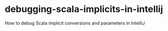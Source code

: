debugging-scala-implicits-in-intellij
=====================================

How to debug Scala implicit conversions and parameters in IntelliJ
